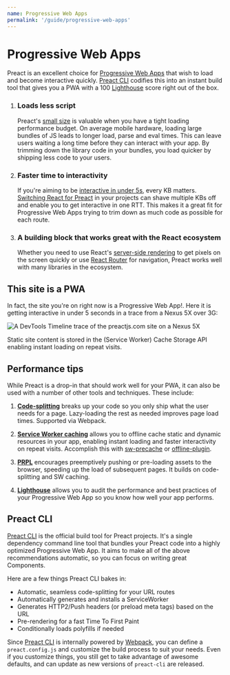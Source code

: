 ```yaml
---
name: Progressive Web Apps
permalink: '/guide/progressive-web-apps'
---
```


# Progressive Web Apps

Preact is an excellent choice for [Progressive Web Apps](https://developers.google.com/web/progressive-web-apps/) that wish to load and become interactive quickly.  [Preact CLI](https://github.com/preactjs/preact-cli/) codifies this into an instant build tool that gives you a PWA with a 100 [Lighthouse][LH] score right out of the box.

[LH]: https://developers.google.com/web/tools/lighthouse/

<ol class="list-view">
    <li class="list-item">
        <div class="list-header">
          <div class="_bubble" style="background-image: url(/assets/pwa-guide/load-less-script.svg);"></div>
        </div>
        <div class="list-detail">
          <div class="_title-block">
            <h3>Loads less script</h3>
          </div>
          <p class="_summary">Preact's <a href="/about/project-goals">small size</a> is valuable when you have a tight loading performance budget. On average mobile hardware, loading large bundles of JS leads to longer load, parse and eval times. This can leave users waiting a long time before they can interact with your app.  By trimming down the library code in your bundles, you load quicker by shipping less code to your users. </p>
        </div>
    </li>
    <li class="list-item">
        <div class="list-header">
          <div class="_bubble" style="background-image: url(/assets/pwa-guide/faster-tti.svg);"></div>
        </div>
        <div class="list-detail">
          <div class="_title-block">
            <h3>Faster time to interactivity</h3>
          </div>
          <p class="_summary">If you're aiming to be <a href="https://infrequently.org/2016/09/what-exactly-makes-something-a-progressive-web-app/">interactive in under 5s</a>, every KB matters. <a href="/guide/switching-to-preact">Switching React for Preact</a> in your projects can shave multiple KBs off and enable you to get interactive in one RTT. This makes it a great fit for Progressive Web Apps trying to trim down as much code as possible for each route.</p>
        </div>
    </li>
    <li class="list-item">
        <div class="list-header">
          <div class="_bubble" style="background-image: url(/assets/pwa-guide/building-block.svg);"></div>
        </div>
        <div class="list-detail">
          <div class="_title-block">
            <h3>A building block that works great with the React ecosystem</h3>
          </div>
          <p class="_summary">Whether you need to use React's <a href="https://facebook.github.io/react/docs/react-dom-server.html">server-side rendering</a> to get pixels on the screen quickly or use <a href="https://github.com/ReactTraining/react-router">React Router</a> for navigation, Preact works well with many libraries in the ecosystem. </p>
        </div>
    </li>
</ol>

## This site is a PWA

In fact, the site you're on right now is a Progressive Web App!. Here it is getting interactive in under 5 seconds in a trace from a Nexus 5X over 3G:

<img src="/assets/pwa-guide/timeline.jpg" alt="A DevTools Timeline trace of the preactjs.com site on a Nexus 5X"/>

Static site content is stored in the (Service Worker) Cache Storage API enabling instant loading on repeat visits.

## Performance tips

While Preact is a drop-in that should work well for your PWA, it can also be used with a number of other tools and techniques. These include:

<ol class="list-view">
    <li class="list-item">
        <div class="list-header">
          <div class="_bubble" style="background-image: url(/assets/pwa-guide/code-splitting.svg);"></div>
        </div>
        <div class="list-detail">
          <p class="_summary"><strong><a href="https://webpack.github.io/docs/code-splitting.html">Code-splitting</a></strong> breaks up your code so you only ship what the user needs for a page. Lazy-loading the rest as needed improves page load times. Supported via Webpack.</p>
        </div>
    </li>
    <li class="list-item">
        <div class="list-header">
          <div class="_bubble" style="background-image: url(/assets/pwa-guide/service-worker-caching.svg);"></div>
        </div>
        <div class="list-detail">
          <p class="_summary"><strong><a href="https://developers.google.com/web/fundamentals/getting-started/primers/service-workers">Service Worker caching</a></strong> allows you to offline cache static and dynamic resources in your app, enabling instant loading and faster interactivity on repeat visits. Accomplish this with <a href="https://github.com/GoogleChrome/sw-precache#wrappers-and-starter-kits">sw-precache</a> or <a href="https://github.com/NekR/offline-plugin">offline-plugin</a>.</p>
        </div>
    </li>
    <li class="list-item">
        <div class="list-header">
          <div class="_bubble" style="background-image: url(/assets/pwa-guide/prpl.svg);"></div>
        </div>
        <div class="list-detail">
          <p class="_summary"><strong><a href="https://developers.google.com/web/fundamentals/performance/prpl-pattern/">PRPL</a></strong> encourages preemptively pushing or pre-loading assets to the browser, speeding up the load of subsequent pages. It builds on code-splitting and SW caching. </p>
        </div>
    </li>
    <li class="list-item">
        <div class="list-header">
          <div class="_bubble" style="background-image: url(/assets/pwa-guide/lighthouse.svg);"></div>
        </div>
        <div class="list-detail">
          <p class="_summary"><strong><a href="https://github.com/GoogleChrome/lighthouse/">Lighthouse</a></strong> allows you to audit the performance and best practices of your Progressive Web App so you know how well your app performs.</p>
        </div>
    </li>
</ol>

## Preact CLI

[Preact CLI](https://github.com/preactjs/preact-cli/) is the official build tool for Preact projects. It's a single dependency command line tool that bundles your Preact code into a highly optimized Progressive Web App.  It aims to make all of the above recommendations automatic, so you can focus on writing great Components.

Here are a few things Preact CLI bakes in:

- Automatic, seamless code-splitting for your URL routes
- Automatically generates and installs a ServiceWorker
- Generates HTTP2/Push headers (or preload meta tags) based on the URL
- Pre-rendering for a fast Time To First Paint
- Conditionally loads polyfills if needed

Since [Preact CLI](https://github.com/preactjs/preact-cli/) is internally powered by [Webpack](https://webpack.js.org), you can define a `preact.config.js` and customize the build process to suit your needs.  Even if you customize things, you still get to take advantage of awesome defaults, and can update as new versions of `preact-cli` are released.
